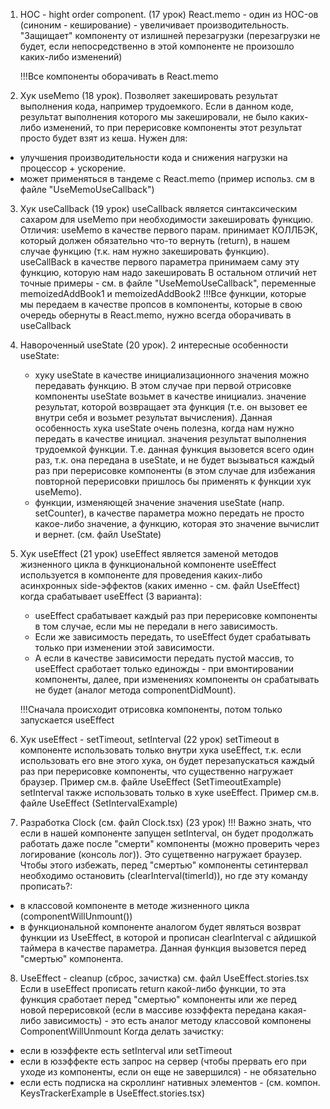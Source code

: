 1. HOC - hight order component. (17 урок)
   React.memo - один из HOC-ов (синоним - кеширование) - увеличивает производительность.
   "Защищает" компоненту от излишней перезагрузки (перезагрузки не будет, если непосредственно в этой компоненте не
   произошло каких-либо изменений)

   !!!Все компоненты оборачивать в React.memo

2. Хук useMemo (18 урок).
   Позволяет закешировать результат выполнения кода, например трудоемкого.
   Если в данном коде, результат выполнения которого мы закешировали, не было каких-либо изменений,
   то при перерисовке компоненты этот результат просто будет взят из кеша.
   Нужен для:

* улучшения производительности кода и снижения нагрузки на процессор + ускорение.
* может применяться в тандеме с React.memo (пример использ. см в файле "UseMemoUseCallback")

3. Хук useCallback (19 урок)
   useCallback является синтаксическим сахаром для useMemo при необходимости закешировать функцию.
   Отличия:
   useMemo в качестве первого парам. принимает КОЛЛБЭК, который должен обязательно что-то вернуть (return),
   в нашем случае функцию (т.к. нам нужно закешировать функцию).
   useCallBack в качестве первого параметра принимаем саму эту функцию, которую нам надо закешировать
   В остальном отличий нет
   точные примеры - см. в файле "UseMemoUseCallback", переменные memoizedAddBook1 и memoizedAddBook2
   !!!Все функции, которые мы передаем в качестве пропсов в компоненты, которые в свою очередь обернуты в React.memo,
   нужно всегда оборачивать в useCallback

4. Навороченный useState (20 урок).
   2 интересные особенности useState:
    * хуку useState в качестве инициализационного значения можно передавать функцию. В этом случае при первой отрисовке
      компоненты
      useState возьмет в качестве инициализ. значение результат, которой возвращает эта функция (т.е. он вызовет
      ее внутри себя и возьмет результат вычисления). Данная особенность хука useState очень полезна, когда нам нужно
      передать в качестве инициал. значения результат выполнения трудоемкой функции. Т.е. данная функция вызовется всего
      один раз, т.к. она передана в useState, и не будет вызываться каждый раз при перерисовке компоненты (в этом случае
      для
      избежания повторной перерисовки пришлось бы применять к функции хук useMemo).
    * функции, изменяющей значение значения useState (напр. setCounter), в качестве параметра можно передать не просто
      какое-либо значение, а функцию, которая это значение вычислит и вернет. (см. файл UseState)

5. Хук useEffect (21 урок)
   useEffect является заменой методов жизненного цикла в функциональной компоненте
   useEffect используется в компоненте для проведения каких-либо асинхронных side-эффектов (каких именно - см. файл
   UseEffect)
   когда срабатывает useEffect (3 варианта):
    * useEffect срабатывает каждый раз при перерисовке компоненты в том случае, если мы не передали в него зависимость.
    * Если же зависимость передать, то useEffect будет срабатывать только при изменении этой зависимости.
    * А если в качестве зависимости передать пустой массив, то useEffect сработает только единожды - при вмонтировании
      компоненты,
      далее, при изменениях компоненты он срабатывать не будет (аналог метода componentDidMount).

   !!!Сначала происходит отрисовка компоненты, потом только запускается useEffect

6. Хук useEffect - setTimeout, setInterval (22 урок)
   setTimeout в компоненте использовать только внутри хука useEffect, т.к. если использовать его вне этого хука,
   он будет перезапускаться каждый раз при перерисовке компоненты, что существенно нагружает браузер. Пример см.в.
   файле UseEffect (SetTimeoutExample)
   setInterval также использовать только в хуке useEffect. Пример см.в.
   файле UseEffect (SetIntervalExample)

7. Разработка Clock (см. файл Clock.tsx) (23 урок)
   !!! Важно знать, что если в нашей компоненте запущен setInterval, он будет продолжать работать даже после "смерти"
   компоненты (можно проверить через логирование (консоль лог)). Это сущетвенно нагружает браузер. Чтобы этого
   избежать,
   перед "смертью" компоненты сетинтервал необходимо остановить (clearInterval(timerId)), но где эту команду прописать?:

* в классовой компоненте в методе жизненного цикла (componentWillUnmount())
* в функциональной компоненте аналогом будет являться возврат функции из UseEffect, в которой и прописан
  clearInterval с айдишкой таймера в качестве параметра. Данная функция вызовется перед "смертью" компонента.

8. UseEffect - cleanup (сброс, зачистка)
см. файл UseEffect.stories.tsx
Если в useEffect прописать return какой-либо функции, то эта функция сработает перед "смертью" компоненты
или же перед новой перерисовкой (если в массиве юзэффекта передана какая-либо зависимость) - это есть аналог методу 
классовой компонены ComponentWillUnmount
Когда делать зачистку:
* если в юзэффекте есть setInterval или setTimeout
* если в юзэффекте есть запрос на сервер (чтобы прервать его при уходе из компоненты, если он еще не завершился) - не обязательно
* если есть подписка на скроллинг нативных элементов - (см. компон. KeysTrackerExample в UseEffect.stories.tsx)
